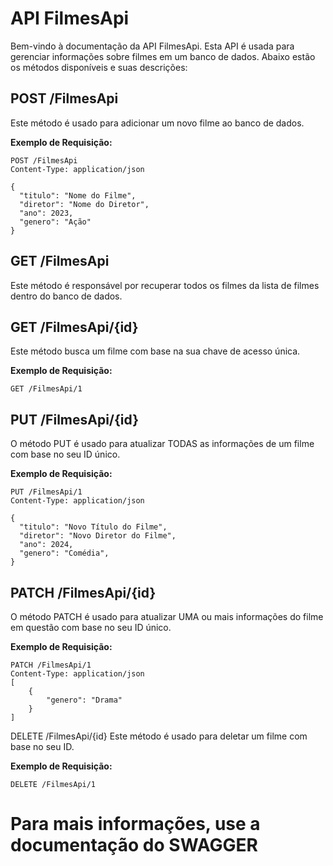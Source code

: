 # API FilmesApi

Bem-vindo à documentação da API FilmesApi. Esta API é usada para gerenciar informações sobre filmes em um banco de dados. Abaixo estão os métodos disponíveis e suas descrições:

## POST /FilmesApi

Este método é usado para adicionar um novo filme ao banco de dados.

**Exemplo de Requisição:**

```http
POST /FilmesApi
Content-Type: application/json

{
  "titulo": "Nome do Filme",
  "diretor": "Nome do Diretor",
  "ano": 2023,
  "genero": "Ação"
}
```

## GET /FilmesApi

Este método é responsável por recuperar todos os filmes da lista de filmes dentro do banco de dados.

## GET /FilmesApi/{id}
Este método busca um filme com base na sua chave de acesso única.

**Exemplo de Requisição:**

```http
GET /FilmesApi/1
```

## PUT /FilmesApi/{id}

O método PUT é usado para atualizar TODAS as informações de um filme com base no seu ID único.

**Exemplo de Requisição:**

```http
PUT /FilmesApi/1
Content-Type: application/json

{
  "titulo": "Novo Título do Filme",
  "diretor": "Novo Diretor do Filme",
  "ano": 2024,
  "genero": "Comédia",
}
```

## PATCH /FilmesApi/{id}

O método PATCH é usado para atualizar UMA ou mais informações do filme em questão com base no seu ID único.

**Exemplo de Requisição:**

```http
PATCH /FilmesApi/1
Content-Type: application/json
[
	{
  		"genero": "Drama"
	}
]
```

DELETE /FilmesApi/{id}
Este método é usado para deletar um filme com base no seu ID.

**Exemplo de Requisição:**

```http
DELETE /FilmesApi/1
```


# Para mais informações, use a documentação do SWAGGER
